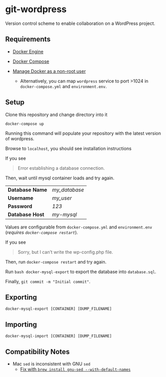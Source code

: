 # git-wordpress

Version control scheme to enable collaboration on a WordPress project.

## Requirements

* [Docker Engine](https://docs.docker.com/compose/install/)

* [Docker Compose](https://docs.docker.com/engine/installation/)

* [Manage Docker as a non-root user](https://docs.docker.com/engine/installation/linux/linux-postinstall/)

  * Alternatively, you can map `wordpress` service to port >1024 in `docker-compose.yml` and `environment.env`.

## Setup

Clone this repository and change directory into it

`docker-compose up`

Running this command will populate your repository with the latest version of
wordpress.

Browse to `localhost`, you should see installation instructions

If you see

> Error establishing a database connection.

Then, wait until mysql container loads and try again.

|                   |               |
|-------------------|---------------|
| **Database Name** | *my_database* |
| **Username**      | *my_user*     |
| **Password**      | *123*         |
| **Database Host** | *my-mysql*    |

Values are configurable from `docker-compose.yml` and `environment.env` (*requires `docker-compose restart`*).

If you see

> Sorry, but I can’t write the wp-config.php file.

Then, run `docker-compose restart` and try again.

Run `bash docker-mysql-export` to export the database into `database.sql`.

Finally, `git commit -m "Initial commit"`.

## Exporting

`docker-mysql-export [CONTAINER] [DUMP_FILENAME]`

## Importing

`docker-mysql-import [CONTAINER] [DUMP_FILENAME]`

## Compatibility Notes

* Mac `sed` is inconsistent with GNU `sed`
  * [Fix with `brew install gnu-sed --with-default-names`](https://superuser.com/a/582558/558061)